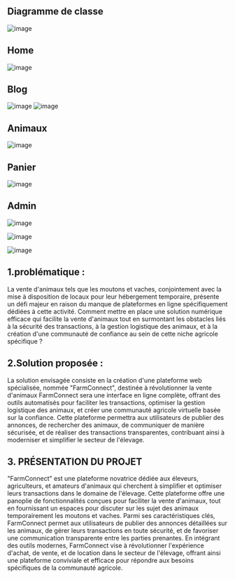 ## Diagramme de classe
![image](https://github.com/rabiilfarakh/Shaun-the-Sheep/assets/109187438/732d0099-71fb-43a2-a2d5-3246974468cd)

## Home 
![image](https://github.com/rabiilfarakh/Shaun-the-Sheep/assets/109187438/2fbbd701-720e-4704-b51b-1a883237974f)

## Blog 
![image](https://github.com/rabiilfarakh/Shaun-the-Sheep/assets/109187438/b48c26a1-a3f1-441f-a04c-e7cb46215a9b)
![image](https://github.com/rabiilfarakh/Shaun-the-Sheep/assets/109187438/bab40c1a-d3a0-412d-b121-39172c81d958)



## Animaux
![image](https://github.com/rabiilfarakh/Shaun-the-Sheep/assets/109187438/ab1fefa4-951e-4341-aeab-14b8e3dfa82d)

## Panier
![image](https://github.com/rabiilfarakh/Shaun-the-Sheep/assets/109187438/e156ca15-a11b-400c-99fc-5f0e12ee2e68)

## Admin
![image](https://github.com/rabiilfarakh/Shaun-the-Sheep/assets/109187438/8b731265-b430-4b55-a111-1f8505888afa)

![image](https://github.com/rabiilfarakh/Shaun-the-Sheep/assets/109187438/bb3e7375-1a17-439c-8806-c86408a0bfba)

![image](https://github.com/rabiilfarakh/Shaun-the-Sheep/assets/109187438/eeb6a0a6-53bf-4d8b-a83c-5daaca23ce31)








## 1.problématique : 
​La vente d'animaux tels que les moutons et vaches, conjointement avec la mise à disposition de locaux pour leur hébergement temporaire, présente un défi majeur en raison du manque de plateformes en ligne spécifiquement dédiées à cette activité. Comment mettre en place une solution numérique efficace qui facilite la vente d'animaux tout en surmontant les obstacles liés à la sécurité des transactions, à la gestion logistique des animaux, et à la création d'une communauté de confiance au sein de cette niche agricole spécifique ?

## 2.Solution proposée : 
La solution envisagée consiste en la création d'une plateforme web spécialisée, nommée "FarmConnect", destinée à révolutionner la vente d'animaux FarmConnect sera une interface en ligne complète, offrant des outils automatisés pour faciliter les transactions, optimiser la gestion logistique des animaux, et créer une communauté agricole virtuelle basée sur la confiance. Cette plateforme permettra aux utilisateurs de publier des annonces, de rechercher des animaux, de communiquer de manière sécurisée, et de réaliser des transactions transparentes, contribuant ainsi à moderniser et simplifier le secteur de l'élevage.

## 3. PRÉSENTATION DU PROJET
"FarmConnect" est une plateforme novatrice dédiée aux éleveurs, agriculteurs, et amateurs d'animaux qui cherchent à simplifier et optimiser leurs transactions dans le domaine de l'élevage. Cette plateforme offre une panoplie de fonctionnalités conçues pour faciliter la vente d'animaux, tout en fournissant un espaces pour discuter sur les sujet des animaux temporairement les moutons et vaches. Parmi ses caractéristiques clés, FarmConnect permet aux utilisateurs de publier des annonces détaillées sur les animaux, de gérer leurs transactions en toute sécurité, et de favoriser une communication transparente entre les parties prenantes. En intégrant des outils modernes, FarmConnect vise à révolutionner l'expérience d'achat, de vente, et de location dans le secteur de l'élevage, offrant ainsi une plateforme conviviale et efficace pour répondre aux besoins spécifiques de la communauté agricole.

